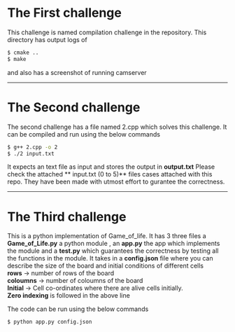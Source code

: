 # The First challenge
This challenge is named compilation challenge in the repository.
This directory has output logs of 
```sh
$ cmake ..
$ make
```
and also has a screenshot of running camserver 

------

# The Second challenge
The second challenge has a file named 2.cpp which solves this challenge.
It can be compiled and run using the below commands
```sh
$ g++ 2.cpp -o 2
$ ./2 input.txt
```
It expects an text file as input and stores the output in **output.txt**
Please check the attached ** input.txt (0 to 5)** files cases attached with this repo.
They have been made with utmost effort to gurantee the correctness.

------

# The Third challenge
This is a python implementation of Game_of_life. It has 3 three files
a **Game_of_Life.py** a python module , an **app.py** the app which implements the module
and a **test.py** which guarantees the correctness by testing all the functions in the module.
It takes in a **config.json** file where you can describe the size of the board and initial 
conditions of different cells<br />
**rows** -> number of rows of the board<br />
**coloumns** -> number of coloumns of the board<br />
**Initial** -> Cell co-ordinates where there are alive cells initially.<br />
**Zero indexing** is followed in the above line<br />


The code can be run using the below commands 

```sh
$ python app.py config.json
```

